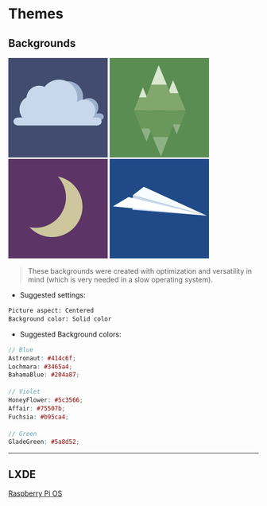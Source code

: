 # Themes
## Backgrounds
![Cloud Preview](img/cloud.png)
![Mountain Preview](img/mountains.png)
![Moon Preview](img/moon.png)
![Plane Preview](img/plane.png)
> These backgrounds were created with optimization and versatility in mind (which is very needed in a slow operating system).
- Suggested settings:
```sh
Picture aspect: Centered
Background color: Solid color
```

- Suggested Background colors:
```scss
// Blue
Astronaut: #414c6f;
Lochmara: #3465a4;
BahamaBlue: #204a87;

// Violet
HoneyFlower: #5c3566;
Affair: #75507b;
Fuchsia: #b95ca4;

// Green
GladeGreen: #5a8d52;
```
---------------------------------------------------------------
## LXDE
[Raspberry Pi OS](documents/raspberry-pi-os_lxde.md)